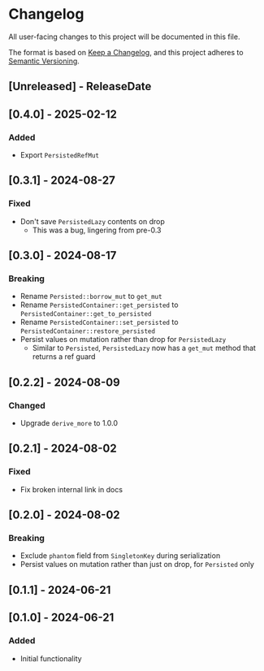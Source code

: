# Changelog

All user-facing changes to this project will be documented in this file.

The format is based on [Keep a Changelog](https://keepachangelog.com/en/1.1.0/), and this project adheres to [Semantic Versioning](https://semver.org/spec/v2.0.0.html).

## [Unreleased] - ReleaseDate

## [0.4.0] - 2025-02-12

### Added

- Export `PersistedRefMut`

## [0.3.1] - 2024-08-27

### Fixed

- Don't save `PersistedLazy` contents on drop
  - This was a bug, lingering from pre-0.3

## [0.3.0] - 2024-08-17

### Breaking

- Rename `Persisted::borrow_mut` to `get_mut`
- Rename `PersistedContainer::get_persisted` to `PersistedContainer::get_to_persisted`
- Rename `PersistedContainer::set_persisted` to `PersistedContainer::restore_persisted`
- Persist values on mutation rather than drop for `PersistedLazy`
  - Similar to `Persisted`, `PersistedLazy` now has a `get_mut` method that returns a ref guard

## [0.2.2] - 2024-08-09

### Changed

- Upgrade `derive_more` to 1.0.0

## [0.2.1] - 2024-08-02

### Fixed

- Fix broken internal link in docs

## [0.2.0] - 2024-08-02

### Breaking

- Exclude `phantom` field from `SingletonKey` during serialization
- Persist values on mutation rather than just on drop, for `Persisted` only

## [0.1.1] - 2024-06-21

## [0.1.0] - 2024-06-21

### Added

- Initial functionality
